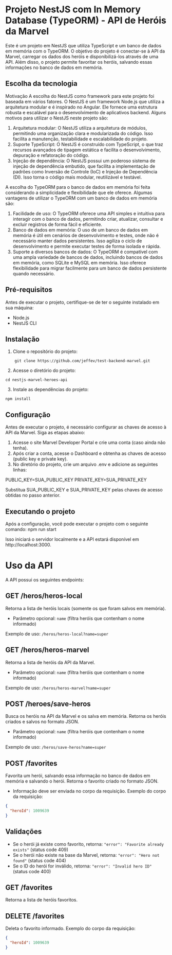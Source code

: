 # Projeto NestJS com In Memory Database (TypeORM) - API de Heróis da Marvel

Este é um projeto em NestJS que utiliza TypeScript e um banco de dados em memória com o TypeORM. O objetivo do projeto é conectar-se à API da Marvel, carregar os dados dos heróis e disponibilizá-los através de uma API. Além disso, o projeto permite favoritar os heróis, salvando essas informações no banco de dados em memória.

## Escolha da tecnologia
Motivação
A escolha do NestJS como framework para este projeto foi baseada em vários fatores. O NestJS é um framework Node.js que utiliza a arquitetura modular e é inspirado no Angular. Ele fornece uma estrutura robusta e escalável para o desenvolvimento de aplicativos backend. Alguns motivos para utilizar o NestJS neste projeto são:

1. Arquitetura modular: O NestJS utiliza a arquitetura de módulos, permitindo uma organização clara e modularizada do código. Isso facilita a manutenção, testabilidade e escalabilidade do projeto.
2. Suporte TypeScript: O NestJS é construído com TypeScript, o que traz recursos avançados de tipagem estática e facilita o desenvolvimento, depuração e refatoração do código.
3. Injeção de dependência: O NestJS possui um poderoso sistema de injeção de dependência embutido, que facilita a implementação de padrões como Inversão de Controle (IoC) e Injeção de Dependência (DI). Isso torna o código mais modular, reutilizável e testável.

A escolha do TypeORM para o banco de dados em memória foi feita considerando a simplicidade e flexibilidade que ele oferece. Algumas vantagens de utilizar o TypeORM com um banco de dados em memória são:

1. Facilidade de uso: O TypeORM oferece uma API simples e intuitiva para interagir com o banco de dados, permitindo criar, atualizar, consultar e excluir registros de forma fácil e eficiente.
2. Banco de dados em memória: O uso de um banco de dados em memória é útil em cenários de desenvolvimento e testes, onde não é necessário manter dados persistentes. Isso agiliza o ciclo de desenvolvimento e permite executar testes de forma isolada e rápida.
3. Suporte a diversos bancos de dados: O TypeORM é compatível com uma ampla variedade de bancos de dados, incluindo bancos de dados em memória, como SQLite e MySQL em memória. Isso oferece flexibilidade para migrar facilmente para um banco de dados persistente quando necessário.

## Pré-requisitos

Antes de executar o projeto, certifique-se de ter o seguinte instalado em sua máquina:

- Node.js
- NestJS CLI

## Instalação

1. Clone o repositório do projeto:

```shell
    git clone https://github.com/jeffev/test-backend-marvel.git
```
 
2. Acesse o diretório do projeto:
```shell
cd nestjs-marvel-heroes-api
```

3. Instale as dependências do projeto:
```shell
npm install
```

## Configuração

Antes de executar o projeto, é necessário configurar as chaves de acesso à API da Marvel. Siga as etapas abaixo:

1. Acesse o site Marvel Developer Portal e crie uma conta (caso ainda não tenha).
2. Após criar a conta, acesse o Dashboard e obtenha as chaves de acesso (public key e private key).
3. No diretório do projeto, crie um arquivo .env e adicione as seguintes linhas:

PUBLIC_KEY=SUA_PUBLIC_KEY
PRIVATE_KEY=SUA_PRIVATE_KEY

Substitua SUA_PUBLIC_KEY e SUA_PRIVATE_KEY pelas chaves de acesso obtidas no passo anterior.

## Executando o projeto

Após a configuração, você pode executar o projeto com o seguinte comando:
npm run start

Isso iniciará o servidor localmente e a API estará disponível em http://localhost:3000.

# Uso da API

A API possui os seguintes endpoints:

## GET /heros/heros-local

Retorna a lista de heróis locais (somente os que foram salvos em memória).

- Parâmetro opcional: `name` (filtra heróis que contenham o nome informado)

Exemplo de uso: `/heros/heros-local?name=super`

## GET /heros/heros-marvel

Retorna a lista de heróis da API da Marvel.

- Parâmetro opcional: `name` (filtra heróis que contenham o nome informado)

Exemplo de uso: `/heros/heros-marvel?name=super`

## POST /heroes/save-heros

Busca os heróis na API da Marvel e os salva em memória. Retorna os heróis criados e salvos no formato JSON.

- Parâmetro opcional: `name` (filtra heróis que contenham o nome informado)

Exemplo de uso: `/heros/save-heros?name=super`

## POST /favorites

Favorita um herói, salvando essa informação no banco de dados em memória e salvando o herói. Retorna o favorito criado no formato JSON.

- Informação deve ser enviada no corpo da requisição. Exemplo do corpo da requisição:

```json
{
  "heroId": 1009639
}
```

## Validações

- Se o herói já existe como favorito, retorna: `"error": "Favorite already exists"` (status code 409)
- Se o herói não existe na base da Marvel, retorna: `"error": "Hero not found"` (status code 404)
- Se o ID do herói for inválido, retorna: `"error": "Invalid hero ID"` (status code 400)

## GET /favorites

Retorna a lista de heróis favoritos.

## DELETE /favorites

Deleta o favorito informado. Exemplo do corpo da requisição:

```json
{
  "heroId": 1009639
}
```



